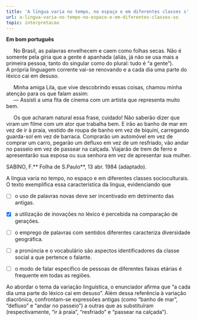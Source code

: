 ```yaml
---
title: 'A língua varia no tempo, no espaço e em diferentes classes s'
url: a-lingua-varia-no-tempo-no-espaco-e-em-diferentes-classes-so
topic: interpretacao
---
```



**Em bom português**

     No Brasil, as palavras envelhecem e caem como folhas secas. Não é somente pela gíria que a gente é apanhada (aliás, já não se usa mais a primeira pessoa, tanto do singular como do plural: tudo é “a gente”).\
A própria linguagem corrente vai-se renovando e a cada dia uma parte do léxico cai em desuso.

     Minha amiga Lila, que vive descobrindo essas coisas, chamou minha atenção para os que falam assim:\
     — Assisti a uma fita de cinema com um artista que representa muito bem.

     Os que acharam natural essa frase, cuidado! Não saberão dizer que viram um filme com um ator que trabalha bem. E irão ao banho de mar em vez de ir à praia, vestido de roupa de banho em vez de biquini, carregando guarda-sol em vez de barraca. Comprarão um automóvel em vez de comprar um carro, pegarão um defluxo em vez de um resfriado, vão andar no passeio em vez de passear na calçada. Viajarão de trem de ferro e apresentarão sua esposa ou sua senhora em vez de apresentar sua mulher.

SABINO, F.** Folha de S.Paulo**, 13 abr. 1984 (adaptado).

A língua varia no tempo, no espaço e em diferentes classes socioculturais. O texto exemplifica essa característica da língua, evidenciando que



- [ ] o uso de palavras novas deve ser incentivado em detrimento das antigas.
- [x] a utilização de inovações no léxico é percebida na comparação de gerações.
- [ ] o emprego de palavras com sentidos diferentes caracteriza diversidade geográfica.
- [ ] a pronúncia e o vocabulário são aspectos identificadores da classe social a que pertence o falante.
- [ ] o modo de falar específico de pessoas de diferentes faixas etárias é frequente em todas as regiões.


Ao abordar o tema da variação linguística, o enunciador afirma que “a cada dia uma parte do léxico cai em desuso”. Além dessa referência à variação diacrônica, confrontam-se expressões antigas (como “banho de mar”, “defluxo” e “andar no passeio”) a outras que as substituíram (respectivamente, “ir à praia”, “resfriado” e “passear na calçada”).
